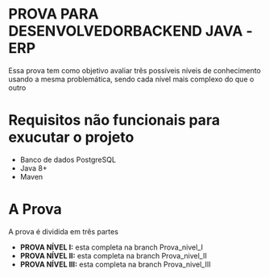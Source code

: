 # PROVA PARA DESENVOLVEDORBACKEND JAVA -ERP

Essa prova tem  como  objetivo  avaliar três  possíveis  níveis  de  conhecimento usando  a  mesma problemática, sendo cada nível mais complexo do que o outro
# Requisitos não funcionais para exucutar o projeto

 - Banco de dados PostgreSQL
 - Java 8+
 - Maven

# A Prova

A prova é dividida em três partes

- __PROVA NÍVEL I:__ esta  completa na branch Prova_nivel_I
- __PROVA NÍVEL II:__ esta  completa na branch Prova_nivel_II
- __PROVA NÍVEL III:__ esta  completa na branch Prova_nivel_III